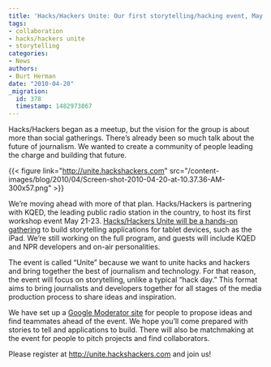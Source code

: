 ```yaml
---
title: 'Hacks/Hackers Unite: Our first storytelling/hacking event, May 21-23'
tags:
- collaboration
- hacks/hackers unite
- storytelling
categories:
- News
authors:
- Burt Herman
date: "2010-04-20"
_migration:
  id: 378
  timestamp: 1482973867
---
```


Hacks/Hackers began as a meetup, but the vision for the group is about more than social gatherings. There&#8217;s already been so much talk about the future of journalism. We wanted to create a community of people leading the charge and building that future.

{{< figure link="http://unite.hackshackers.com" src="/content-images/blog/2010/04/Screen-shot-2010-04-20-at-10.37.36-AM-300x57.png" >}}

We&#8217;re moving ahead with more of that plan. Hacks/Hackers is partnering with KQED, the leading public radio station in the country, to host its first workshop event May 21-23. [Hacks/Hackers Unite will be a hands-on gathering][1] to build storytelling applications for tablet devices, such as the iPad. We&#8217;re still working on the full program, and guests will include KQED and NPR developers and on-air personalities.

The event is called &#8220;Unite&#8221; because we want to unite hacks and hackers and bring together the best of journalism and technology. For that reason, the event will focus on storytelling, unlike a typical &#8220;hack day.&#8221; This format aims to bring journalists and developers together for all stages of the media production process to share ideas and inspiration.

We have set up a [Google Moderator site][2] for people to propose ideas and find teammates ahead of the event. We hope you&#8217;ll come prepared with stories to tell and applications to build. There will also be matchmaking at the event for people to pitch projects and find collaborators.

Please register at <http://unite.hackshackers.com> and join us!

 [1]: http://unite.hackshackers.com
 [2]: http://bit.ly/hhuniteideas